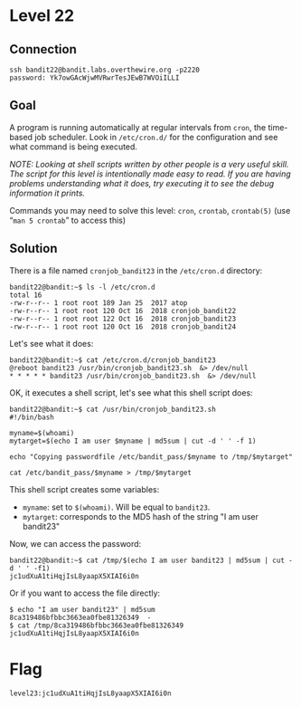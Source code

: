 # Level 22
## Connection
~~~
ssh bandit22@bandit.labs.overthewire.org -p2220
password: Yk7owGAcWjwMVRwrTesJEwB7WVOiILLI
~~~

## Goal
A program is running automatically at regular intervals from `cron`, the time-based job scheduler. Look in `/etc/cron.d/` for the configuration and see what command is being executed.

*NOTE: Looking at shell scripts written by other people is a very useful skill. The script for this level is intentionally made easy to read. If you are having problems understanding what it does, try executing it to see the debug information it prints.*

Commands you may need to solve this level: `cron`, `crontab`, `crontab(5)` (use “`man 5 crontab`” to access this)

## Solution
There is a file named `cronjob_bandit23` in the `/etc/cron.d` directory:
~~~
bandit22@bandit:~$ ls -l /etc/cron.d
total 16
-rw-r--r-- 1 root root 189 Jan 25  2017 atop
-rw-r--r-- 1 root root 120 Oct 16  2018 cronjob_bandit22
-rw-r--r-- 1 root root 122 Oct 16  2018 cronjob_bandit23
-rw-r--r-- 1 root root 120 Oct 16  2018 cronjob_bandit24
~~~

Let's see what it does:
~~~
bandit22@bandit:~$ cat /etc/cron.d/cronjob_bandit23
@reboot bandit23 /usr/bin/cronjob_bandit23.sh  &> /dev/null
* * * * * bandit23 /usr/bin/cronjob_bandit23.sh  &> /dev/null
~~~

OK, it executes a shell script, let's see what this shell script does:
~~~
bandit22@bandit:~$ cat /usr/bin/cronjob_bandit23.sh 
#!/bin/bash

myname=$(whoami)
mytarget=$(echo I am user $myname | md5sum | cut -d ' ' -f 1)

echo "Copying passwordfile /etc/bandit_pass/$myname to /tmp/$mytarget"

cat /etc/bandit_pass/$myname > /tmp/$mytarget
~~~

This shell script creates some variables:
* `myname`: set to `$(whoami)`. Will be equal to `bandit23`.
* `mytarget`: corresponds to the MD5 hash of the string "I am user bandit23"

Now, we can access the password:
~~~
bandit22@bandit:~$ cat /tmp/$(echo I am user bandit23 | md5sum | cut -d ' ' -f1)
jc1udXuA1tiHqjIsL8yaapX5XIAI6i0n
~~~

Or if you want to access the file directly:
~~~
$ echo "I am user bandit23" | md5sum
8ca319486bfbbc3663ea0fbe81326349  -
$ cat /tmp/8ca319486bfbbc3663ea0fbe81326349
jc1udXuA1tiHqjIsL8yaapX5XIAI6i0n
~~~

# Flag
~~~
level23:jc1udXuA1tiHqjIsL8yaapX5XIAI6i0n
~~~